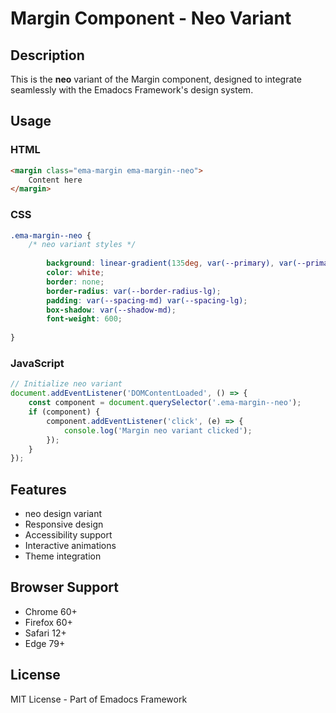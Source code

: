 # Margin Component - Neo Variant

## Description
This is the **neo** variant of the Margin component, designed to integrate seamlessly with the Emadocs Framework's design system.

## Usage

### HTML
```html
<margin class="ema-margin ema-margin--neo">
    Content here
</margin>
```

### CSS
```css
.ema-margin--neo {
    /* neo variant styles */
    
        background: linear-gradient(135deg, var(--primary), var(--primary-dark));
        color: white;
        border: none;
        border-radius: var(--border-radius-lg);
        padding: var(--spacing-md) var(--spacing-lg);
        box-shadow: var(--shadow-md);
        font-weight: 600;
    
}
```

### JavaScript
```javascript
// Initialize neo variant
document.addEventListener('DOMContentLoaded', () => {
    const component = document.querySelector('.ema-margin--neo');
    if (component) {
        component.addEventListener('click', (e) => {
            console.log('Margin neo variant clicked');
        });
    }
});
```

## Features
- neo design variant
- Responsive design
- Accessibility support
- Interactive animations
- Theme integration

## Browser Support
- Chrome 60+
- Firefox 60+
- Safari 12+
- Edge 79+

## License
MIT License - Part of Emadocs Framework
